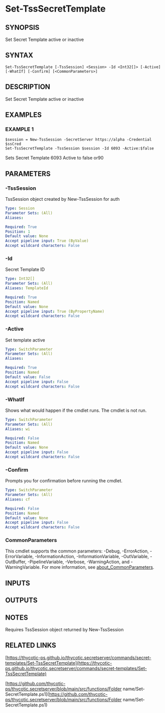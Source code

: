 # Set-TssSecretTemplate

## SYNOPSIS
Set Secret Template active or inactive

## SYNTAX

```
Set-TssSecretTemplate [-TssSession] <Session> -Id <Int32[]> [-Active] [-WhatIf] [-Confirm] [<CommonParameters>]
```

## DESCRIPTION
Set Secret Template active or inactive

## EXAMPLES

### EXAMPLE 1
```
$session = New-TssSession -SecretServer https://alpha -Credential $ssCred
Set-TssSecretTemplate -TssSession $session -Id 6093 -Active:$false
```

Sets Secret Template 6093 Active to false or90

## PARAMETERS

### -TssSession
TssSession object created by New-TssSession for auth

```yaml
Type: Session
Parameter Sets: (All)
Aliases:

Required: True
Position: 1
Default value: None
Accept pipeline input: True (ByValue)
Accept wildcard characters: False
```

### -Id
Secret Template ID

```yaml
Type: Int32[]
Parameter Sets: (All)
Aliases: TemplateId

Required: True
Position: Named
Default value: None
Accept pipeline input: True (ByPropertyName)
Accept wildcard characters: False
```

### -Active
Set template active

```yaml
Type: SwitchParameter
Parameter Sets: (All)
Aliases:

Required: True
Position: Named
Default value: False
Accept pipeline input: False
Accept wildcard characters: False
```

### -WhatIf
Shows what would happen if the cmdlet runs.
The cmdlet is not run.

```yaml
Type: SwitchParameter
Parameter Sets: (All)
Aliases: wi

Required: False
Position: Named
Default value: None
Accept pipeline input: False
Accept wildcard characters: False
```

### -Confirm
Prompts you for confirmation before running the cmdlet.

```yaml
Type: SwitchParameter
Parameter Sets: (All)
Aliases: cf

Required: False
Position: Named
Default value: None
Accept pipeline input: False
Accept wildcard characters: False
```

### CommonParameters
This cmdlet supports the common parameters: -Debug, -ErrorAction, -ErrorVariable, -InformationAction, -InformationVariable, -OutVariable, -OutBuffer, -PipelineVariable, -Verbose, -WarningAction, and -WarningVariable. For more information, see [about_CommonParameters](http://go.microsoft.com/fwlink/?LinkID=113216).

## INPUTS

## OUTPUTS

## NOTES
Requires TssSession object returned by New-TssSession

## RELATED LINKS

[https://thycotic-ps.github.io/thycotic.secretserver/commands/secret-templates/Set-TssSecretTemplate](https://thycotic-ps.github.io/thycotic.secretserver/commands/secret-templates/Set-TssSecretTemplate)

[https://github.com/thycotic-ps/thycotic.secretserver/blob/main/src/functions/Folder name/Set-SecretTemplate.ps1](https://github.com/thycotic-ps/thycotic.secretserver/blob/main/src/functions/Folder name/Set-SecretTemplate.ps1)

